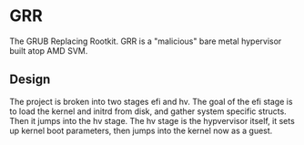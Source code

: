 # GRR
The GRUB Replacing Rootkit. GRR is a "malicious" bare metal hypervisor built
atop AMD SVM.

## Design
The project is broken into two stages efi and hv. The goal of the efi stage
is to load the kernel and initrd from disk, and gather system specific structs.
Then it jumps into the hv stage. The hv stage is the hypvervisor itself, it
sets up kernel boot parameters, then jumps into the kernel now as a guest.
